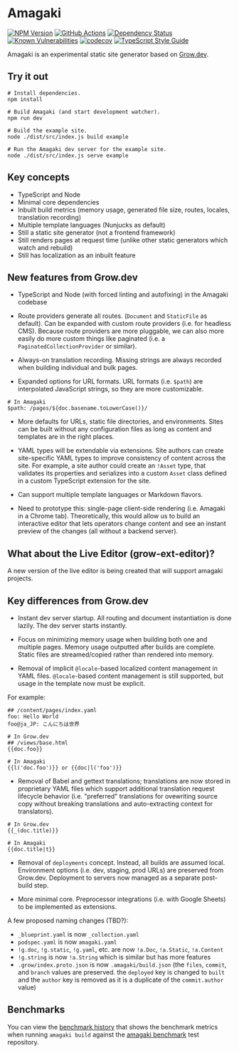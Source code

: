 # Amagaki

[![NPM Version][npm-image]][npm-url]
[![GitHub Actions][github-image]][github-url]
[![Dependency Status][david-image]][david-url]
[![Known Vulnerabilities][snyk-image]][snyk-url]
[![codecov][codecov-image]][codecov-url]
[![TypeScript Style Guide][gts-image]][gts-url]

Amagaki is an experimental static site generator based on
[Grow.dev](https://grow.dev/).

## Try it out

```
# Install dependencies.
npm install

# Build Amagaki (and start development watcher).
npm run dev

# Build the example site.
node ./dist/src/index.js build example

# Run the Amagaki dev server for the example site.
node ./dist/src/index.js serve example
```

## Key concepts

- TypeScript and Node
- Minimal core dependencies
- Inbuilt build metrics (memory usage, generated file size, routes, locales,
  translation recording)
- Multiple template languages (Nunjucks as default)
- Still a static site generator (not a frontend framework)
- Still renders pages at request time (unlike other static generators which
  watch and rebuild)
- Still has localization as an inbuilt feature

## New features from Grow.dev

- TypeScript and Node (with forced linting and autofixing) in the Amagaki
  codebase

- Route providers generate all routes. (`Document` and `StaticFile` as default).
  Can be expanded with custom route providers (i.e. for headless CMS). Because
  route providers are more pluggable, we can also more easily do more custom
  things like paginated (i.e. a `PaginatedCollectionProvider` or similar).

- Always-on translation recording. Missing strings are always recorded when
  building individual and bulk pages.

- Expanded options for URL formats. URL formats (i.e. `$path`) are interpolated
  JavaScript strings, so they are more customizable.

```
# In Amagaki
$path: /pages/${doc.basename.toLowerCase()}/
```

- More defaults for URLs, static file directories, and environments. Sites can
  be built without any configuration files as long as content and templates are
  in the right places.

- YAML types will be extendable via extensions. Site authors can create
  site-specific YAML types to improve consistency of content across the site.
  For example, a site author could create an `!Asset` type, that validates its
  properties and serializes into a custom `Asset` class defined in a custom
  TypeScript extension for the site.

- Can support multiple template languages or Markdown flavors.

- Need to prototype this: single-page client-side rendering (i.e. Amagaki in a
  Chrome tab). Theoretically, this would allow us to build an interactive editor
  that lets operators change content and see an instant preview of the changes
  (all without a backend server).

## What about the Live Editor (grow-ext-editor)?

A new version of the live editor is being created that will support amagaki projects.

## Key differences from Grow.dev

- Instant dev server startup. All routing and document instantiation is done
  lazily. The dev server starts instantly.

- Focus on minimizing memory usage when building both one and multiple pages.
  Memory usage outputted after builds are complete. Static files are
  streamed/copied rather than rendered into memory.

- Removal of implicit `@locale`-based localized content management in YAML
  files. `@locale`-based content management is still supported, but usage in the
  template now must be explicit.

For example:

```
## /content/pages/index.yaml
foo: Hello World
foo@ja_JP: こんにちは世界

# In Grow.dev
## /views/base.html
{{doc.foo}}

# In Amagaki
{{l('doc.foo')}} or {{doc|l('foo')}}
```

- Removal of Babel and gettext translations; translations are now stored in
  proprietary YAML files which support additional translation request lifecycle
  behavior (i.e. "preferred" translations for ovewriting source copy without
  breaking translations and auto-extracting context for translators).

```
# In Grow.dev
{{_(doc.title)}}

# In Amagaki
{{doc.title|t}}
```

- Removal of `deployments` concept. Instead, all builds are assumed local.
  Environment options (i.e. dev, staging, prod URLs) are preserved from
  Grow.dev. Deployment to servers now managed as a separate post-build step.

- More minimal core. Preprocessor integrations (i.e. with Google Sheets) to be
  implemented as extensions.

A few proposed naming changes (TBD?):

- `_blueprint.yaml` is now `_collection.yaml`
- `podspec.yaml` is now `amagaki.yaml`
- `!g.doc`, `!g.static`, `!g.yaml`, etc. are now `!a.Doc`, `!a.Static`, `!a.Content`
- `!g.string` is now `!a.String` which is similar but has more features
- `.grow/index.proto.json` is now `.amagaki/build.json` (the `files`, `commit`, and `branch` values are preserved. the `deployed` key is changed to `built` and the `author` key is removed as it is a duplicate of the `commit.author` value)

## Benchmarks

You can view the [benchmark history](https://blinkkcode.github.io/amagaki/benchmark/) that shows the benchmark metrics when running `amagaki build` against the [amagaki benchmark](https://github.com/blinkkcode/amagaki-benchmark) test repository.

[github-image]: https://github.com/blinkkcode/amagaki/workflows/Run%20tests/badge.svg
[github-url]: https://github.com/blinkkcode/amagaki/actions
[codecov-image]: https://codecov.io/gh/blinkkcode/amagaki/branch/main/graph/badge.svg
[codecov-url]: https://codecov.io/gh/blinkkcode/amagaki
[david-image]: https://david-dm.org/blinkkcode/amagaki.svg
[david-url]: https://david-dm.org/blinkkcode/amagaki
[gts-image]: https://img.shields.io/badge/code%20style-google-blueviolet.svg
[gts-url]: https://github.com/google/gts
[npm-image]: https://img.shields.io/npm/v/@amagaki/amagaki.svg
[npm-url]: https://npmjs.org/package/@amagaki/amagaki
[snyk-image]: https://snyk.io/test/github/blinkkcode/amagaki/badge.svg
[snyk-url]: https://snyk.io/test/github/blinkkcode/amagaki
